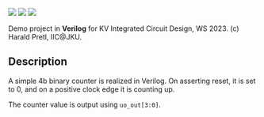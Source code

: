 ![](../../workflows/gds/badge.svg) ![](../../workflows/docs/badge.svg) ![](../../workflows/test/badge.svg)

Demo project in **Verilog** for KV Integrated Circuit Design, WS 2023. (c) Harald Pretl, IIC@JKU.

## Description

A simple 4b binary counter is realized in Verilog. On asserting reset, it is set to 0, and on a positive clock edge it is counting up.

The counter value is output using `uo_out[3:0]`.
